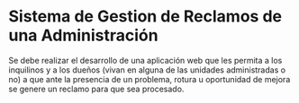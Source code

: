 # Sistema de Gestion de Reclamos de una Administración

Se debe realizar el desarrollo de una aplicación web que les permita a los inquilinos y a los dueños (vivan en alguna de las unidades administradas o no) a que ante la presencia de un problema, rotura u oportunidad de mejora se genere un reclamo para que sea procesado. 
